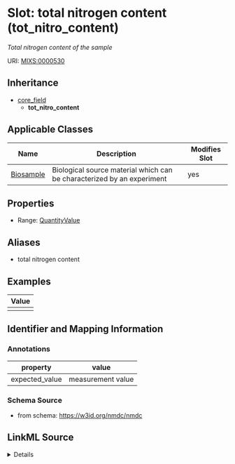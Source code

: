 # Slot: total nitrogen content (tot_nitro_content)


_Total nitrogen content of the sample_



URI: [MIXS:0000530](https://w3id.org/mixs/0000530)




## Inheritance

* [core_field](core_field.md)
    * **tot_nitro_content**





## Applicable Classes

| Name | Description | Modifies Slot |
| --- | --- | --- |
[Biosample](Biosample.md) | Biological source material which can be characterized by an experiment |  yes  |







## Properties

* Range: [QuantityValue](QuantityValue.md)



## Aliases


* total nitrogen content




## Examples

| Value |
| --- |
|  |

## Identifier and Mapping Information





### Annotations

| property | value |
| --- | --- |
| expected_value | measurement value || preferred_unit | microgram per liter, micromole per liter, milligram per liter || occurrence | 1 |



### Schema Source


* from schema: https://w3id.org/nmdc/nmdc




## LinkML Source

<details>
```yaml
name: tot_nitro_content
annotations:
  expected_value:
    tag: expected_value
    value: measurement value
  preferred_unit:
    tag: preferred_unit
    value: microgram per liter, micromole per liter, milligram per liter
  occurrence:
    tag: occurrence
    value: '1'
description: Total nitrogen content of the sample
title: total nitrogen content
examples:
- value: ''
from_schema: https://w3id.org/nmdc/nmdc
aliases:
- total nitrogen content
rank: 1000
is_a: core field
slot_uri: MIXS:0000530
multivalued: false
alias: tot_nitro_content
domain_of:
- Biosample
range: QuantityValue

```
</details>